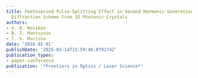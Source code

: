 ```yaml
---
title: Femtosecond Pulse-Splitting Effect in Second Harmonic Generation in the Laue
  Diffraction Scheme From 1D Photonic Crystals
authors:
- V. B. Novikov
- B. I. Mantsyzov
- T. V. Murzina
date: '2018-01-01'
publishDate: '2025-03-14T15:59:48.079174Z'
publication_types:
- paper-conference
publication: '*Frontiers in Optics / Laser Science*'
---
```

